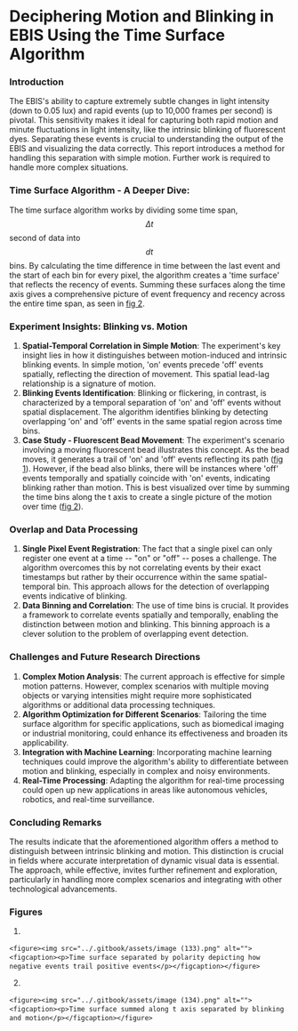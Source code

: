 # Deciphering Motion and Blinking in EBIS Using the Time Surface Algorithm

### **Introduction**

The EBIS's ability to capture extremely subtle changes in light intensity (down to 0.05 lux) and rapid events (up to 10,000 frames per second) is pivotal. This sensitivity makes it ideal for capturing both rapid motion and minute fluctuations in light intensity, like the intrinsic blinking of fluorescent dyes. Separating these events is crucial to understanding the output of the EBIS and visualizing the data correctly. This report introduces a method for handling this separation with simple motion. Further work is required to handle more complex situations.

### **Time Surface Algorithm - A Deeper Dive**:&#x20;

The time surface algorithm works by dividing some time span, $$\Delta{t}$$ second of data into $$dt$$ bins. By calculating the time difference in time between the last event and the start of each bin for every pixel, the algorithm creates a 'time surface' that reflects the recency of events. Summing these surfaces along the time axis gives a comprehensive picture of event frequency and recency across the entire time span, as seen in [fig 2](deciphering-motion-and-blinking-in-ebis-using-the-time-surface-algorithm.md#figures).

### **Experiment Insights: Blinking vs. Motion**

1. **Spatial-Temporal Correlation in Simple Motion**: The experiment's key insight lies in how it distinguishes between motion-induced and intrinsic blinking events. In simple motion, 'on' events precede 'off' events spatially, reflecting the direction of movement. This spatial lead-lag relationship is a signature of motion.
2. **Blinking Events Identification**: Blinking or flickering, in contrast, is characterized by a temporal separation of 'on' and 'off' events without spatial displacement. The algorithm identifies blinking by detecting overlapping 'on' and 'off' events in the same spatial region across time bins.
3. **Case Study - Fluorescent Bead Movement**: The experiment's scenario involving a moving fluorescent bead illustrates this concept. As the bead moves, it generates a trail of 'on' and 'off' events reflecting its path ([fig 1](deciphering-motion-and-blinking-in-ebis-using-the-time-surface-algorithm.md#figures)). However, if the bead also blinks, there will be instances where 'off' events temporally and spatially coincide with 'on' events, indicating blinking rather than motion. This is best visualized over time by summing the time bins along the t axis to create a single picture of the motion over time ([fig 2](deciphering-motion-and-blinking-in-ebis-using-the-time-surface-algorithm.md#figures)).

### **Overlap and Data Processing**

1. **Single Pixel Event Registration**: The fact that a single pixel can only register one event at a time -- "on" or "off" -- poses a challenge. The algorithm overcomes this by not correlating events by their exact timestamps but rather by their occurrence within the same spatial-temporal bin. This approach allows for the detection of overlapping events indicative of blinking.
2. **Data Binning and Correlation**: The use of time bins is crucial. It provides a framework to correlate events spatially and temporally, enabling the distinction between motion and blinking. This binning approach is a clever solution to the problem of overlapping event detection.

### **Challenges and Future Research Directions**

1. **Complex Motion Analysis**: The current approach is effective for simple motion patterns. However, complex scenarios with multiple moving objects or varying intensities might require more sophisticated algorithms or additional data processing techniques.
2. **Algorithm Optimization for Different Scenarios**: Tailoring the time surface algorithm for specific applications, such as biomedical imaging or industrial monitoring, could enhance its effectiveness and broaden its applicability.
3. **Integration with Machine Learning**: Incorporating machine learning techniques could improve the algorithm's ability to differentiate between motion and blinking, especially in complex and noisy environments.
4. **Real-Time Processing**: Adapting the algorithm for real-time processing could open up new applications in areas like autonomous vehicles, robotics, and real-time surveillance.

### **Concluding Remarks**

The results indicate that the aforementioned algorithm offers a method to distinguish between intrinsic blinking and motion. This distinction is crucial in fields where accurate interpretation of dynamic visual data is essential. The approach, while effective, invites further refinement and exploration, particularly in handling more complex scenarios and integrating with other technological advancements.

### Figures

1.

    <figure><img src="../.gitbook/assets/image (133).png" alt=""><figcaption><p>Time surface separated by polarity depicting how negative events trail positive events</p></figcaption></figure>


2.

    <figure><img src="../.gitbook/assets/image (134).png" alt=""><figcaption><p>Time surface summed along t axis separated by blinking and motion</p></figcaption></figure>
